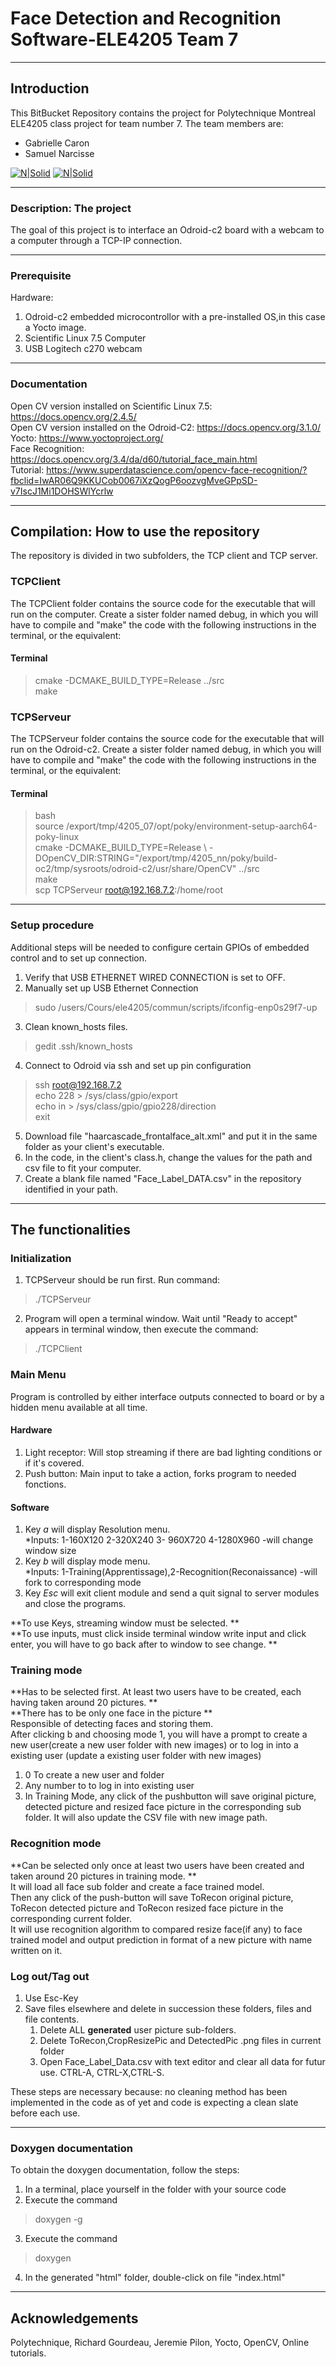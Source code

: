 # Face Detection and Recognition Software-ELE4205 Team 7
***
## Introduction

This BitBucket Repository contains the project for Polytechnique Montreal ELE4205 class project for team number 7. 
The team members are:

* Gabrielle Caron 
* Samuel Narcisse

[![N|Solid](https://cdn-images-1.medium.com/max/1000/1*MnbUSSXG1IDS9mXC0H8cKQ.png)](https://towardsdatascience.com/face-recognition-for-beginners-a7a9bd5eb5c2)
[![N|Solid](https://cdn-images-1.medium.com/max/1600/1*GCqsG3c2Xt-d9JQGUpytpQ.gif)](https://itnext.io/face-api-js-javascript-api-for-face-recognition-in-the-browser-with-tensorflow-js-bcc2a6c4cf07)

***
### Description: The project

The goal of this project is to interface an Odroid-c2 board with a webcam to a computer through a TCP-IP connection.
***

### Prerequisite
Hardware:  
1. Odroid-c2 embedded microcontrollor with a pre-installed OS,in this case a Yocto image.  
2. Scientific Linux 7.5 Computer  
3. USB Logitech c270 webcam  

***

### Documentation
Open CV version installed on Scientific Linux 7.5:
https://docs.opencv.org/2.4.5/  
Open CV version installed on the Odroid-C2:
https://docs.opencv.org/3.1.0/  
Yocto:
https://www.yoctoproject.org/  
Face Recognition:
https://docs.opencv.org/3.4/da/d60/tutorial_face_main.html  
Tutorial:
https://www.superdatascience.com/opencv-face-recognition/?fbclid=IwAR06Q9KKUCob0067iXzQogP6oozvgMveGPpSD-v7IscJ1Mi1DOHSWlYcrlw  

***

## Compilation: How to use the repository

The repository is divided in two subfolders, the TCP client and TCP server.

### TCPClient

The TCPClient folder contains the source code for the executable that will run on the computer. Create a sister folder named debug, in which you will have to compile and "make" the code with the following instructions in the terminal, or the equivalent:

#### Terminal
> cmake -DCMAKE_BUILD_TYPE=Release ../src  
> make

### TCPServeur

The TCPServeur folder contains the source code for the executable that will run on the Odroid-c2. Create a sister folder named debug, in which you will have to compile and "make" the code with the following instructions in the terminal, or the equivalent:

#### Terminal
> bash  
> source /export/tmp/4205_07/opt/poky/environment-setup-aarch64-poky-linux  
> cmake -DCMAKE_BUILD_TYPE=Release \ -DOpenCV_DIR:STRING="/export/tmp/4205_nn/poky/build-oc2/tmp/sysroots/odroid-c2/usr/share/OpenCV" ../src  
> make  
> scp TCPServeur root@192.168.7.2:/home/root

***

### Setup procedure

Additional steps will be needed to configure certain GPIOs of embedded control and to set up connection.

1. Verify that USB ETHERNET WIRED CONNECTION is set to OFF.
2. Manually set up USB Ethernet Connection
> sudo /users/Cours/ele4205/commun/scripts/ifconfig-enp0s29f7-up
3. Clean known_hosts files.
> gedit .ssh/known_hosts
4. Connect to Odroid via ssh and set up pin configuration
> ssh root@192.168.7.2   
> echo 228 > /sys/class/gpio/export  
> echo in > /sys/class/gpio/gpio228/direction  
> exit  
5. Download file "haarcascade_frontalface_alt.xml" and put it in the same folder as your client's executable.
6. In the code, in the client's class.h, change the values for the path and csv file to fit your computer.
7. Create a blank file named "Face\_Label\_DATA.csv" in the repository identified in your path.

***

## The functionalities

### Initialization
1. TCPServeur should be run first. Run command:
> ./TCPServeur
2. Program will open a terminal window. Wait until "Ready to accept" appears in terminal window, then execute the command:
> ./TCPClient

### Main Menu
Program is controlled by either interface outputs connected to board or by a hidden menu available at all time.

#### Hardware
1. Light receptor: Will stop streaming if there are bad lighting conditions or if it's covered.
2. Push button: Main input to take a action, forks program to needed fonctions.
#### Software
1. Key *a* will display Resolution menu.  
	*Inputs:  1-160X120 2-320X240 3- 960X720 4-1280X960 -will change window size
2. Key *b* will display mode menu.   
	*Inputs: 1-Training(Apprentissage),2-Recognition(Reconaissance) -will fork to corresponding mode
3. Key *Esc* will exit client module and send a quit signal to server modules and close the programs.

**To use Keys, streaming window must be selected. **  
**To use inputs, must click inside terminal window write input and click enter, you will have to go back after to window to see change. **

### Training mode
**Has to be selected first. At least two users have to be created, each having taken around 20 pictures. **  
**There has to be only one face in the picture **  
Responsible of detecting faces and storing them.  
After clicking b and choosing mode 1, you will have a prompt to create a new user(create a new user folder with new images) or to log in into a existing user (update a existing user folder with new images)
1. 0 To create a new user and folder
2. Any number to to log in into existing user
3. In Training Mode, any click of the pushbutton will save original picture, detected picture and resized face picture in the corresponding sub folder.
It will also update the CSV file with new image path.

### Recognition mode
**Can be selected only once at least two users have been created and taken around 20 pictures in training mode. **  
It will load all face sub folder and create a face trained model.  
Then any click of the push-button will save ToRecon original picture, ToRecon detected picture and ToRecon resized face picture in the corresponding current folder.  
It will use recognition algorithm to compared resize face(if any) to face trained model and output prediction in format of a new picture with name written on it.

### Log out/Tag out
1. Use Esc-Key
2. Save files elsewhere and delete in succession these folders, files and file contents.
	1. Delete ALL **generated** user picture sub-folders.
	2. Delete ToRecon,CropResizePic and DetectedPic .png files in current folder 
	3. Open Face_Label_Data.csv with text editor and clear all data for futur use. CTRL-A, CTRL-X,CTRL-S.

These steps are necessary because: no cleaning method has been implemented in the code as of yet and code is expecting a clean slate before each use.

***
### Doxygen documentation
To obtain the doxygen documentation, follow the steps:

1. In a terminal, place yourself in the folder with your source code
2. Execute the command
> doxygen -g
3. Execute the command
> doxygen
4. In the generated "html" folder, double-click on file "index.html"

***

## Acknowledgements
Polytechnique, Richard Gourdeau, Jeremie Pilon, Yocto, OpenCV, Online tutorials.





